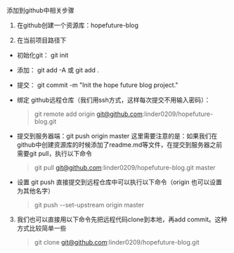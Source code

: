 添加到github中相关步骤

1. 在github创建一个资源库：hopefuture-blog

2. 在当前项目路径下

  - 初始化git： git init
  - 添加： git add -A 或 git add .
  - 提交： git commit -m "Init the hope future blog project."
  - 绑定 github远程仓库（我们用ssh方式，这样每次提交不用输入密码）：
    
    >git remote add origin git@github.com:linder0209/hopefuture-blog.git
  - 提交到服务器端：git push origin master
这里需要注意的是：如果我们在github中创建资源库的时候添加了readme.md等文件，在提交到服务器之前需要git pull，执行以下命令

    >git pull git@github.com:linder0209/hopefuture-blog.git master

  - 设置 git push 直接提交到远程仓库中可以执行以下命令（origin 也可以设置为其他名字）
    >git push --set-upstream origin master

3. 我们也可以直接用以下命令先把远程代码clone到本地，再add commit。这种方式比较简单一些

    >git clone git@github.com:linder0209/hopefuture-blog.git